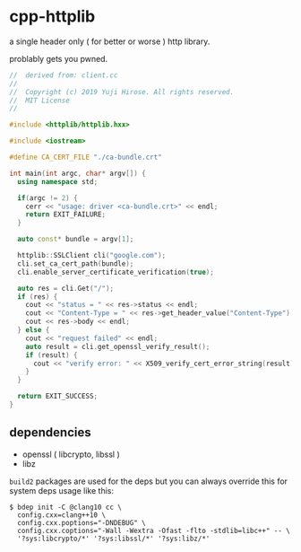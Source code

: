 # cpp-httplib

a single header only ( for better or worse ) http library.

problably gets you pwned.

```cpp
//  derived from: client.cc
//
//  Copyright (c) 2019 Yuji Hirose. All rights reserved.
//  MIT License
//

#include <httplib/httplib.hxx>

#include <iostream>

#define CA_CERT_FILE "./ca-bundle.crt"

int main(int argc, char* argv[]) {
  using namespace std;

  if(argc != 2) {
    cerr << "usage: driver <ca-bundle.crt>" << endl;
    return EXIT_FAILURE;
  }

  auto const* bundle = argv[1];

  httplib::SSLClient cli("google.com");
  cli.set_ca_cert_path(bundle);
  cli.enable_server_certificate_verification(true);

  auto res = cli.Get("/");
  if (res) {
    cout << "status = " << res->status << endl;
    cout << "Content-Type = " << res->get_header_value("Content-Type") << endl;
    cout << res->body << endl;
  } else {
    cout << "request failed" << endl;
    auto result = cli.get_openssl_verify_result();
    if (result) {
      cout << "verify error: " << X509_verify_cert_error_string(result) << endl;
    }
  }

  return EXIT_SUCCESS;
}
```

## dependencies

  - openssl ( libcrypto, libssl )
  - libz

`build2` packages are used for the deps but you can always override this for
system deps usage like this:

```shell
$ bdep init -C @clang10 cc \
  config.cxx=clang++10 \
  config.cxx.poptions="-DNDEBUG" \
  config.cxx.coptions="-Wall -Wextra -Ofast -flto -stdlib=libc++" -- \
  '?sys:libcrypto/*' '?sys:libssl/*' '?sys:libz/*'
```
